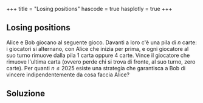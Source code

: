 +++
title = "Losing positions"
hascode = true
hasplotly = true
+++

## Losing positions
Alice e Bob giocano al seguente gioco. Davanti a loro c'è una pila di $n$ carte: i giocatori si alternano, con Alice che inizia per prima, e ogni giocatore al suo turno rimuove dalla pila 1 carta oppure 4 carte. Vince il giocatore che rimuove l'ultima carta (ovvero perde chi si trova di fronte, al suo turno, zero carte).
Per quanti $n\leq 2025$ esiste una strategia che garantisca a Bob di vincere indipendentemente da cosa faccia Alice?

## Soluzione